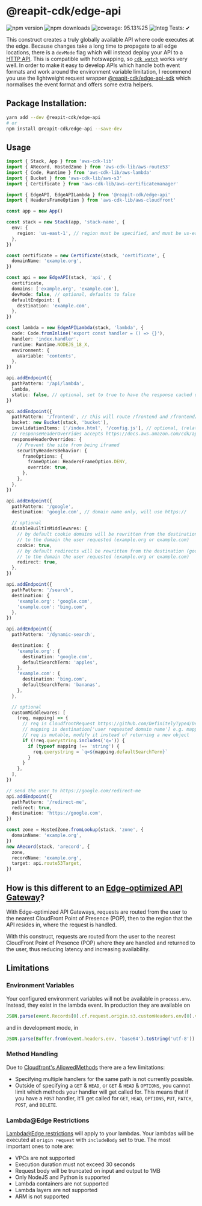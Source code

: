 # @reapit-cdk/edge-api


![npm version](https://img.shields.io/npm/v/@reapit-cdk/edge-api)
![npm downloads](https://img.shields.io/npm/dm/@reapit-cdk/edge-api)
![coverage: 95.13%25](https://img.shields.io/badge/coverage-95.13%25-green)
![Integ Tests: ✔](https://img.shields.io/badge/Integ%20Tests-%E2%9C%94-green)

This construct creates a truly globally available API where code executes at the edge. Because changes take a long time to propagate to all edge locations, there is a `devMode` flag which will instead deploy your API to a [HTTP API](https://docs.aws.amazon.com/apigateway/latest/developerguide/http-api.html). This is compatible with hotswapping, so [`cdk watch`](https://docs.aws.amazon.com/cdk/v2/guide/cli.html#cli-deploy-watch) works very well. In order to make it easy to develop APIs which handle both event formats and work around the environment variable limitation, I recommend you use the lightweight request wrapper [@reapit-cdk/edge-api-sdk](../../modules/edge-api-sdk) which normalises the event format and offers some extra helpers.

## Package Installation:

```sh
yarn add --dev @reapit-cdk/edge-api
# or
npm install @reapit-cdk/edge-api --save-dev
```

## Usage
```ts
import { Stack, App } from 'aws-cdk-lib'
import { ARecord, HostedZone } from 'aws-cdk-lib/aws-route53'
import { Code, Runtime } from 'aws-cdk-lib/aws-lambda'
import { Bucket } from 'aws-cdk-lib/aws-s3'
import { Certificate } from 'aws-cdk-lib/aws-certificatemanager'

import { EdgeAPI, EdgeAPILambda } from '@reapit-cdk/edge-api'
import { HeadersFrameOption } from 'aws-cdk-lib/aws-cloudfront'

const app = new App()

const stack = new Stack(app, 'stack-name', {
  env: {
    region: 'us-east-1', // region must be specified, and must be us-east-1 in production
  },
})

const certificate = new Certificate(stack, 'certificate', {
  domainName: 'example.org',
})

const api = new EdgeAPI(stack, 'api', {
  certificate,
  domains: ['example.org', 'example.com'],
  devMode: false, // optional, defaults to false
  defaultEndpoint: {
    destination: 'example.com',
  },
})

const lambda = new EdgeAPILambda(stack, 'lambda', {
  code: Code.fromInline('export const handler = () => {}'),
  handler: 'index.handler',
  runtime: Runtime.NODEJS_18_X,
  environment: {
    aVariable: 'contents',
  },
})

api.addEndpoint({
  pathPattern: '/api/lambda',
  lambda,
  static: false, // optional, set to true to have the response cached until the next deployment
})

api.addEndpoint({
  pathPattern: '/frontend', // this will route /frontend and /frontend/* to the bucket
  bucket: new Bucket(stack, 'bucket'),
  invalidationItems: ['/index.html', '/config.js'], // optional, (relative to the pathPattern), set to invalidate these paths after deployment
  // responseHeaderOverrides accepts https://docs.aws.amazon.com/cdk/api/v2/docs/aws-cdk-lib.aws_cloudfront.ResponseHeadersPolicyProps.html
  responseHeaderOverrides: {
    // Prevent the site from being iframed
    securityHeadersBehavior: {
      frameOptions: {
        frameOption: HeadersFrameOption.DENY,
        override: true,
      },
    },
  },
})

api.addEndpoint({
  pathPattern: '/google',
  destination: 'google.com', // domain name only, will use https://

  // optional
  disableBuiltInMiddlewares: {
    // by default cookie domains will be rewritten from the destination (google.com)
    // to the domain the user requested (example.org or example.com)
    cookie: true,
    // by default redirects will be rewritten from the destination (google.com)
    // to the domain the user requested (example.org or example.com)
    redirect: true,
  },
})

api.addEndpoint({
  pathPattern: '/search',
  destination: {
    'example.org': 'google.com',
    'example.com': 'bing.com',
  },
})

api.addEndpoint({
  pathPattern: '/dynamic-search',

  destination: {
    'example.org': {
      destination: 'google.com',
      defaultSearchTerm: 'apples',
    },
    'example.com': {
      destination: 'bing.com',
      defaultSearchTerm: 'bananas',
    },
  },

  // optional
  customMiddlewares: [
    (req, mapping) => {
      // req is CloudfrontRequest https://github.com/DefinitelyTyped/DefinitelyTyped/blob/master/types/aws-lambda/common/cloudfront.d.ts#L44
      // mapping is destination['user requested domain name'] e.g. mapping['example.org']
      // req is mutable, modify it instead of returning a new object
      if (!req.querystring.includes('q=')) {
        if (typeof mapping !== 'string') {
          req.querystring = `q=${mapping.defaultSearchTerm}`
        }
      }
    },
  ],
})

// send the user to https://google.com/redirect-me
api.addEndpoint({
  pathPattern: '/redirect-me',
  redirect: true,
  destination: 'https://google.com',
})

const zone = HostedZone.fromLookup(stack, 'zone', {
  domainName: 'example.org',
})
new ARecord(stack, 'arecord', {
  zone,
  recordName: 'example.org',
  target: api.route53Target,
})

```

## How is this different to an [Edge-optimized API Gateway](https://docs.aws.amazon.com/apigateway/latest/developerguide/api-gateway-api-endpoint-types.html)?
With Edge-optimized API Gateways, requests are routed from the user to the nearest CloudFront Point of Presence (POP), then to the region that the API resides in, where the request is handled.

With this construct, requests are routed from the user to the nearest CloudFront Point of Presence (POP) where they are handled and returned to the user, thus reducing latency and increasing availability.

## Limitations

### Environment Variables
Your configured environment variables will not be available in `process.env`. Instead, they exist in the lambda event. In production they are available on 
```js 
JSON.parse(event.Records[0].cf.request.origin.s3.customHeaders.env[0].value)
```
and in development mode, in
```js
JSON.parse(Buffer.from(event.headers.env, 'base64').toString('utf-8'))
```

### Method Handling
Due to [Cloudfront's AllowedMethods](https://docs.aws.amazon.com/cloudfront/latest/APIReference/API_AllowedMethods.html) there are a few limitations:
* Specifying multiple handlers for the same path is not currently possible.
* Outside of specifying a `GET` & `HEAD`, or  `GET` & `HEAD` & `OPTIONS`, you cannot limit which methods your handler will get called for. This means that if you have a `POST` handler, it'll get called for `GET`, `HEAD`, `OPTIONS`, `PUT`, `PATCH`, `POST`, and `DELETE`.

### Lambda@Edge Restrictions
[Lambda@Edge restrictions](https://docs.aws.amazon.com/AmazonCloudFront/latest/DeveloperGuide/edge-functions-restrictions.html#lambda-at-edge-function-restrictions) will apply to your lambdas. Your lambdas will be executed at `origin request` with `includeBody` set to true.
The most important ones to note are:
* VPCs are not supported
* Execution duration must not exceed 30 seconds
* Request body will be truncated on input and output to 1MB
* Only NodeJS and Python is supported
* Lambda containers are not supported
* Lambda layers are not supported
* ARM is not supported